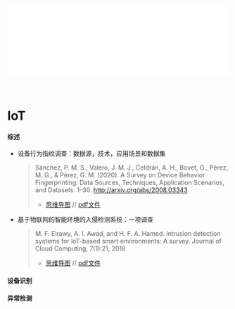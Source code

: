 <div id="navifation" class='headbar'>
    <iframe id='head' align="center" width="100%" height="160" src="IoT_show.html"  frameborder="no" border="0" marginwidth="0" marginheight="px" scrolling="no" ></iframe>
</div>
<style>
    .headbar{text-align:center}
    .iframe{margin:0 auto;}
</style>
<script>
    var oDiv = document.getElementById('head');
    oDiv.style.position = 'fixed'; oDiv.style.top = '0px'; oDiv.style.left = '0px';
    document.title="IoT/loT";
</script>
<br><br>
<!-- ___________________________________________ -->
<!-- ___________________________________________ -->

# IoT

#### 综述

* 设备行为指纹调查：数据源，技术，应用场景和数据集

    >Sánchez, P. M. S., Valero, J. M. J., Celdrán, A. H., Bovet, G., Pérez, M. G., & Pérez, G. M. (2020). A Survey on Device Behavior Fingerprinting: Data Sources, Techniques, Application Scenarios, and Datasets. 1–30. http://arxiv.org/abs/2008.03343
    >- <a href="https://gitmind.cn/app/doc/a52975571" target="_blank">思维导图</a> // <a href="https://pan.cstcloud.cn/s/NrVkpdtLQTM" target="_blank">pdf文件</a>




* 基于物联网的智能环境的入侵检测系统：一项调查
    >M. F. Elrawy, A. I. Awad, and H. F. A. Hamed. Intrusion detection systems for IoT-based smart environments: A survey. Journal of Cloud Computing, 7(1):21, 2018
    >- <a href="https://gitmind.cn/app/doc/d0b975528" target="_blank">思维导图</a> // <a href="https://pan.cstcloud.cn/s/BDLcCxySRJo" target="_blank">pdf文件</a>

#### 设备识别

#### 异常检测